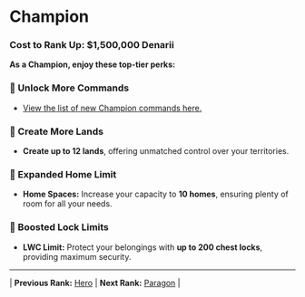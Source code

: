 # Champion

### Cost to Rank Up: $1,500,000 Denarii

**As a Champion, enjoy these top-tier perks:**

### 🔹 Unlock More Commands
- [View the list of new Champion commands here.](../../../gameplay-features/commands#champion)

### 🔹 Create More Lands
- **Create up to 12 lands**, offering unmatched control over your territories.

### 🔹 Expanded Home Limit
- **Home Spaces:** Increase your capacity to **10 homes**, ensuring plenty of room for all your needs.

### 🔹 Boosted Lock Limits
- **LWC Limit:** Protect your belongings with **up to 200 chest locks**, providing maximum security.

---

| **Previous Rank:** [Hero](01-hero.md) | **Next Rank:** [Paragon](03-paragon.md) |
